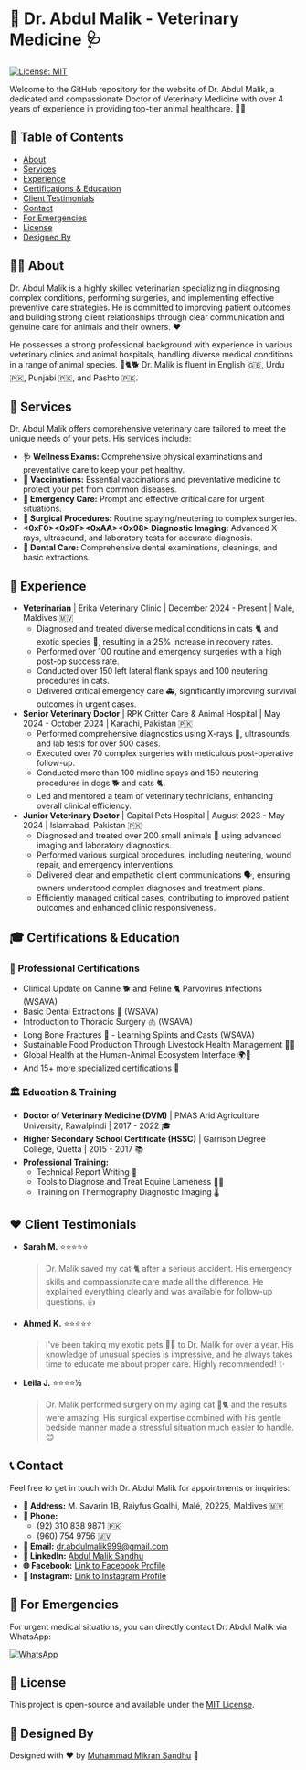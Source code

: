 # 🐾 Dr. Abdul Malik - Veterinary Medicine 🩺

[![License: MIT](https://img.shields.io/badge/License-MIT-yellow.svg)](https://opensource.org/licenses/MIT)

Welcome to the GitHub repository for the website of Dr. Abdul Malik, a dedicated and compassionate Doctor of Veterinary Medicine with over 4 years of experience in providing top-tier animal healthcare. 🐕‍⚕️

## 📜 Table of Contents

- [About](#about)
- [Services](#services)
- [Experience](#experience)
- [Certifications & Education](#certifications--education)
- [Client Testimonials](#client-testimonials)
- [Contact](#contact)
- [For Emergencies](#for-emergencies)
- [License](#license)
- [Designed By](#designed-by)

## 👨‍⚕️ About

Dr. Abdul Malik is a highly skilled veterinarian specializing in diagnosing complex conditions, performing surgeries, and implementing effective preventive care strategies. He is committed to improving patient outcomes and building strong client relationships through clear communication and genuine care for animals and their owners. ❤️

He possesses a strong professional background with experience in various veterinary clinics and animal hospitals, handling diverse medical conditions in a range of animal species. 🐒🐈🐕 Dr. Malik is fluent in English 🇬🇧, Urdu 🇵🇰, Punjabi 🇵🇰, and Pashto 🇵🇰.

## 🏥 Services

Dr. Abdul Malik offers comprehensive veterinary care tailored to meet the unique needs of your pets. His services include:

- **🩺 Wellness Exams:** Comprehensive physical examinations and preventative care to keep your pet healthy.
- **💉 Vaccinations:** Essential vaccinations and preventative medicine to protect your pet from common diseases.
- **🚨 Emergency Care:** Prompt and effective critical care for urgent situations.
- **🔪 Surgical Procedures:** Routine spaying/neutering to complex surgeries.
- **<0xF0><0x9F><0xAA><0x98> Diagnostic Imaging:** Advanced X-rays, ultrasound, and laboratory tests for accurate diagnosis.
- **🦷 Dental Care:** Comprehensive dental examinations, cleanings, and basic extractions.

## 💼 Experience

- **Veterinarian** | Erika Veterinary Clinic | December 2024 - Present | Malé, Maldives 🇲🇻
    - Diagnosed and treated diverse medical conditions in cats 🐈 and exotic species 🦜, resulting in a 25% increase in recovery rates.
    - Performed over 100 routine and emergency surgeries with a high post-op success rate.
    - Conducted over 150 left lateral flank spays and 100 neutering procedures in cats.
    - Delivered critical emergency care 🚑, significantly improving survival outcomes in urgent cases.
- **Senior Veterinary Doctor** | RPK Critter Care & Animal Hospital | May 2024 - October 2024 | Karachi, Pakistan 🇵🇰
    - Performed comprehensive diagnostics using X-rays 🦴, ultrasounds, and lab tests for over 500 cases.
    - Executed over 70 complex surgeries with meticulous post-operative follow-up.
    - Conducted more than 100 midline spays and 150 neutering procedures in dogs 🐕 and cats 🐈.
    - Led and mentored a team of veterinary technicians, enhancing overall clinical efficiency.
- **Junior Veterinary Doctor** | Capital Pets Hospital | August 2023 - May 2024 | Islamabad, Pakistan 🇵🇰
    - Diagnosed and treated over 200 small animals 🐇 using advanced imaging and laboratory diagnostics.
    - Performed various surgical procedures, including neutering, wound repair, and emergency interventions.
    - Delivered clear and empathetic client communications 🗣️, ensuring owners understood complex diagnoses and treatment plans.
    - Efficiently managed critical cases, contributing to improved patient outcomes and enhanced clinic responsiveness.

## 🎓 Certifications & Education

### 📜 Professional Certifications

- Clinical Update on Canine 🐕 and Feline 🐈 Parvovirus Infections (WSAVA)
- Basic Dental Extractions 🦷 (WSAVA)
- Introduction to Thoracic Surgery 🫁 (WSAVA)
- Long Bone Fractures 🦴 - Learning Splints and Casts (WSAVA)
- Sustainable Food Production Through Livestock Health Management 🐄🐑
- Global Health at the Human-Animal Ecosystem Interface 🌍🐾
- And 15+ more specialized certifications 🏅

### 🏛️ Education & Training

- **Doctor of Veterinary Medicine (DVM)** | PMAS Arid Agriculture University, Rawalpindi | 2017 - 2022 🎓
- **Higher Secondary School Certificate (HSSC)** | Garrison Degree College, Quetta | 2015 - 2017 📚
- **Professional Training:**
    - Technical Report Writing 📝
    - Tools to Diagnose and Treat Equine Lameness 🐴🦵
    - Training on Thermography Diagnostic Imaging 🌡️

## ❤️ Client Testimonials

- **Sarah M.** ⭐⭐⭐⭐⭐
  > Dr. Malik saved my cat 🐈 after a serious accident. His emergency skills and compassionate care made all the difference. He explained everything clearly and was available for follow-up questions. 👍

- **Ahmed K.** ⭐⭐⭐⭐⭐
  > I've been taking my exotic pets 🦎🦜 to Dr. Malik for over a year. His knowledge of unusual species is impressive, and he always takes time to educate me about proper care. Highly recommended! ✨

- **Leila J.** ⭐⭐⭐⭐½
  > Dr. Malik performed surgery on my aging cat 👵🐈 and the results were amazing. His surgical expertise combined with his gentle bedside manner made a stressful situation much easier to handle. 😊

## 📞 Contact

Feel free to get in touch with Dr. Abdul Malik for appointments or inquiries:

- **📍 Address:** M. Savarin 1B, Raiyfus Goalhi, Malé, 20225, Maldives 🇲🇻
- **📱 Phone:**
    - (92) 310 838 9871 🇵🇰
    - (960) 754 9756 🇲🇻
- **📧 Email:** dr.abdulmalik999@gmail.com
- **💼 LinkedIn:** [Abdul Malik Sandhu](https://www.linkedin.com/in/abdul-malik-sandhu-4935a0198)
- **🌐 Facebook:** [Link to Facebook Profile](#)
- **📸 Instagram:** [Link to Instagram Profile](#)

## 🚨 For Emergencies

For urgent medical situations, you can directly contact Dr. Abdul Malik via WhatsApp:

[![WhatsApp](https://img.shields.io/badge/WhatsApp-25D366?style=flat-square&logo=whatsapp&logoColor=white)](https://wa.me/+923108389871)

## 📄 License

This project is open-source and available under the [MIT License](LICENSE).

## 🎨 Designed By

Designed with ❤️ by [Muhammad Mikran Sandhu](https://wa.me/+923494206922) 🚀
